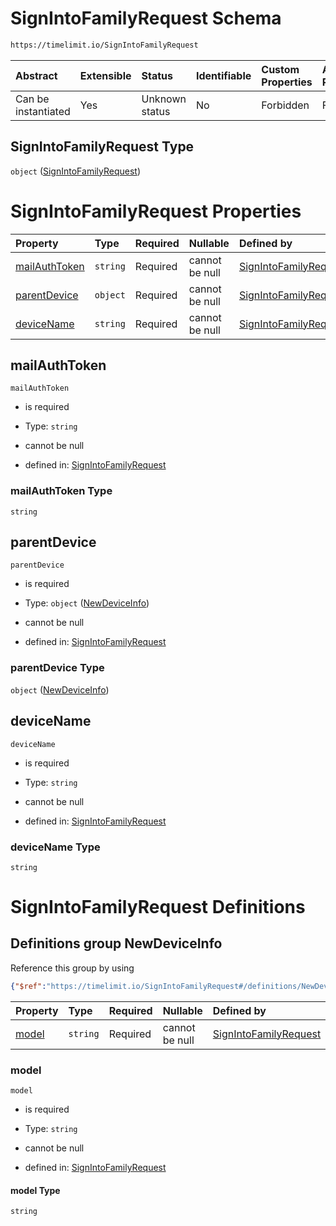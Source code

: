 # SignIntoFamilyRequest Schema

```txt
https://timelimit.io/SignIntoFamilyRequest
```



| Abstract            | Extensible | Status         | Identifiable | Custom Properties | Additional Properties | Access Restrictions | Defined In                                                                                    |
| :------------------ | :--------- | :------------- | :----------- | :---------------- | :-------------------- | :------------------ | :-------------------------------------------------------------------------------------------- |
| Can be instantiated | Yes        | Unknown status | No           | Forbidden         | Forbidden             | none                | [SignIntoFamilyRequest.schema.json](SignIntoFamilyRequest.schema.json "open original schema") |

## SignIntoFamilyRequest Type

`object` ([SignIntoFamilyRequest](signintofamilyrequest.md))

# SignIntoFamilyRequest Properties

| Property                        | Type     | Required | Nullable       | Defined by                                                                                                                                        |
| :------------------------------ | :------- | :------- | :------------- | :------------------------------------------------------------------------------------------------------------------------------------------------ |
| [mailAuthToken](#mailauthtoken) | `string` | Required | cannot be null | [SignIntoFamilyRequest](signintofamilyrequest-properties-mailauthtoken.md "https://timelimit.io/SignIntoFamilyRequest#/properties/mailAuthToken") |
| [parentDevice](#parentdevice)   | `object` | Required | cannot be null | [SignIntoFamilyRequest](signintofamilyrequest-definitions-newdeviceinfo.md "https://timelimit.io/SignIntoFamilyRequest#/properties/parentDevice") |
| [deviceName](#devicename)       | `string` | Required | cannot be null | [SignIntoFamilyRequest](signintofamilyrequest-properties-devicename.md "https://timelimit.io/SignIntoFamilyRequest#/properties/deviceName")       |

## mailAuthToken



`mailAuthToken`

*   is required

*   Type: `string`

*   cannot be null

*   defined in: [SignIntoFamilyRequest](signintofamilyrequest-properties-mailauthtoken.md "https://timelimit.io/SignIntoFamilyRequest#/properties/mailAuthToken")

### mailAuthToken Type

`string`

## parentDevice



`parentDevice`

*   is required

*   Type: `object` ([NewDeviceInfo](signintofamilyrequest-definitions-newdeviceinfo.md))

*   cannot be null

*   defined in: [SignIntoFamilyRequest](signintofamilyrequest-definitions-newdeviceinfo.md "https://timelimit.io/SignIntoFamilyRequest#/properties/parentDevice")

### parentDevice Type

`object` ([NewDeviceInfo](signintofamilyrequest-definitions-newdeviceinfo.md))

## deviceName



`deviceName`

*   is required

*   Type: `string`

*   cannot be null

*   defined in: [SignIntoFamilyRequest](signintofamilyrequest-properties-devicename.md "https://timelimit.io/SignIntoFamilyRequest#/properties/deviceName")

### deviceName Type

`string`

# SignIntoFamilyRequest Definitions

## Definitions group NewDeviceInfo

Reference this group by using

```json
{"$ref":"https://timelimit.io/SignIntoFamilyRequest#/definitions/NewDeviceInfo"}
```

| Property        | Type     | Required | Nullable       | Defined by                                                                                                                                                                            |
| :-------------- | :------- | :------- | :------------- | :------------------------------------------------------------------------------------------------------------------------------------------------------------------------------------ |
| [model](#model) | `string` | Required | cannot be null | [SignIntoFamilyRequest](signintofamilyrequest-definitions-newdeviceinfo-properties-model.md "https://timelimit.io/SignIntoFamilyRequest#/definitions/NewDeviceInfo/properties/model") |

### model



`model`

*   is required

*   Type: `string`

*   cannot be null

*   defined in: [SignIntoFamilyRequest](signintofamilyrequest-definitions-newdeviceinfo-properties-model.md "https://timelimit.io/SignIntoFamilyRequest#/definitions/NewDeviceInfo/properties/model")

#### model Type

`string`
